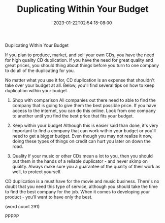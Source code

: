 ﻿---
title: "Duplicating Within Your Budget"
date: 2023-01-22T02:54:18-08:00
description: "CD duplication Tips for Web Success"
featured_image: "/images/CD duplication.jpg"
tags: ["CD duplication"]
---

Duplicating Within Your Budget

If you plan to produce, market, and sell your own
CDs, you have the need for high quality CD
duplication.  If you have the need for great
quality and great prices, you should thing about
things before you turn to one company to do all
of the duplicating for you.  

No matter what you use it for, CD duplication is
an expense that shouldn't take over your budget
at all.  Below, you'll find several tips on how
to keep duplication within your budget.

1.  Shop with comparison
All companies out there need to able to find the
company that is going to give them the best possible
price.  If you have access to the internet, you 
can do this online.  Look from one company to 
another until you find the best price that fits
your budget.

2.  Keep within your budget
Although this is easier said than done, it's 
very important to find a company that can work
within your budget or you'll need to get a bigger
budget.  Even though you may not realize it now,
doing these types of things on credit can hurt
you later on down the road.

3.  Quality
If your music or other CDs mean a lot to you,
then you should put them in the hands of a reliable
duplicator - and never skimp on quality.  Always
make sure you a guarantee of the quality of their
work as well, to protect yourself.

CD duplication is a must have for the movie and
music business.  There's no doubt that you need
this type of service, although you should take the
time to find the best company for the job.  When
it comes to developing your product - you'll
want to have only the best.

(word count 291)

PPPPP
